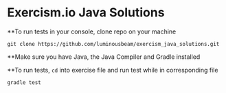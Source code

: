 # Exercism.io Java Solutions

**To run tests in your console, clone repo on your machine

`git clone https://github.com/luminousbeam/exercism_java_solutions.git`

**Make sure you have Java, the Java Compiler and Gradle installed

**To run tests, `cd` into exercise file and run test while in corresponding file

`gradle test`
